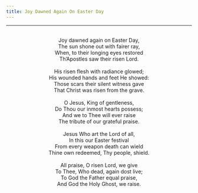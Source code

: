 ```yaml
---
title: Joy Dawned Again On Easter Day
---
```


---
<center>
<br/>
Joy dawned again on Easter Day,<br/>
The sun shone out with fairer ray,<br/>
When, to their longing eyes restored<br/>
Th’Apostles saw their risen Lord.<br/>
<br/>
His risen flesh with radiance glowed;<br/>
His wounded hands and feet He showed:<br/>
Those scars their silent witness gave<br/>
That Christ was risen from the grave.<br/>
<br/>
O Jesus, King of gentleness,<br/>
Do Thou our inmost hearts possess;<br/>
And we to Thee will ever raise<br/>
The tribute of our grateful praise.<br/>
<br/>
Jesus Who art the Lord of all,<br/>
In this our Easter festival<br/>
From every weapon death can wield<br/>
Thine own redeemed, Thy people, shield.<br/>
<br/>
All praise, O risen Lord, we give<br/>
To Thee, Who dead, again dost live;<br/>
To God the Father equal praise,<br/>
And God the Holy Ghost, we raise.<br/>

</center>